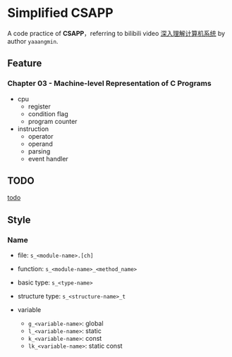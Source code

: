 # Simplified CSAPP

A code practice of **CSAPP**，referring to bilibili video
[深入理解计算机系统](https://space.bilibili.com/4564101/video) by author `yaaangmin`.

## Feature

### Chapter 03 - Machine-level Representation of C Programs

- cpu
  - register
  - condition flag
  - program counter
- instruction
  - operator
  - operand
  - parsing
  - event handler

## TODO

[todo](./TODO.md)

## Style

### Name

- file: `s_<module-name>.[ch]`
- function: `s_<module-name>_<method_name>`
- basic type: `s_<type-name>`
- structure type: `s_<structure-name>_t`

- variable
  - `g_<variable-name>`: global
  - `l_<variable-name>`: static
  - `k_<variable-name>`: const
  - `lk_<variable-name>`: static const
